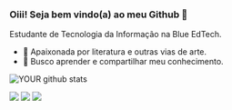 ### Oiii! Seja bem vindo(a) ao meu Github 👋
Estudante de Tecnologia da Informação na Blue EdTech.
- 🌱 Apaixonada por literatura e outras vias de arte.
- 🤝 Busco aprender e compartilhar meu conhecimento.

![YOUR github stats](https://github-readme-stats.vercel.app/api?username=mdar4)

 [<img src="https://img.shields.io/badge/linkedin-%230077B5.svg?&style=for-the-badge&logo=linkedin&logoColor=white" />](https://www.linkedin.com/in/dara-fontoura-da-silva-98917ba6/) 
 [<img src = "https://img.shields.io/badge/instagram-%23E4405F.svg?&style=for-the-badge&logo=instagram&logoColor=white">](https://www.instagram.com/d.aarah/) [<img src = "https://img.shields.io/badge/facebook-%231877F2.svg?&style=for-the-badge&logo=facebook&logoColor=white">](https://www.facebook.com/darah.fontoura)
